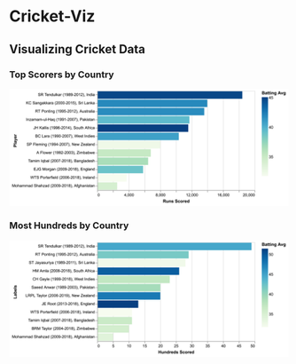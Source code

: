 # Cricket-Viz

## Visualizing Cricket Data

### Top Scorers by Country

![Top Scorers by Country](plots/country_top_scorers_chart.png)

### Most Hundreds by Country

![Most Hundreds by Country](plots/country_top_hundreds_chart.png)
